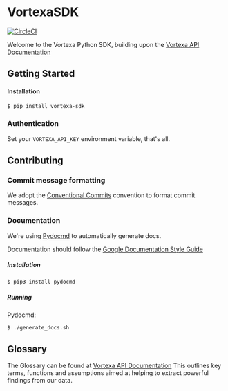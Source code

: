 # VortexaSDK

[![CircleCI](https://circleci.com/gh/V0RT3X4/python-sdk.svg?style=svg&circle-token=d19ee8fc3460b88b36afc28f86539a5f4057d021)](https://circleci.com/gh/V0RT3X4/python-sdk)

Welcome to the Vortexa Python SDK, building upon the [Vortexa API Documentation](https://docs.vortexa.com)


## Getting Started

#### Installation

```bash
$ pip install vortexa-sdk
```

### Authentication

Set your `VORTEXA_API_KEY` environment variable, that's all.

## Contributing

### Commit message formatting
We adopt the [Conventional Commits](https://www.conventionalcommits.org) convention to format commit messages.


### Documentation
We're using [Pydocmd](https://github.com/NiklasRosenstein/pydoc-markdown)
to automatically generate docs.

Documentation should follow the [Google Documentation Style Guide](https://developers.google.com/style/api-reference-comments)

##### Installation
```bash
$ pip3 install pydocmd
```

##### Running

Pydocmd:
```bash
$ ./generate_docs.sh
```

## Glossary

The Glossary can be found at [Vortexa API Documentation](https://docs.vortexa.com)
This outlines key terms, functions and assumptions aimed at
helping to extract powerful findings from our data.


